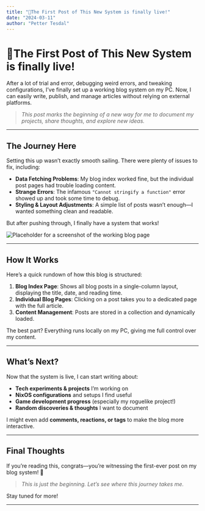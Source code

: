 ```yaml
---
title: "🎉The First Post of This New System is finally live!"
date: "2024-03-11"
author: "Petter Tesdal"
---
```



# 🎉The First Post of This New System is finally live!

After a lot of trial and error, debugging weird errors, and tweaking configurations, I’ve finally set up a working blog system on my PC. Now, I can easily write, publish, and manage articles without relying on external platforms.  

<!--more-->
> _This post marks the beginning of a new way for me to document my projects, share thoughts, and explore new ideas._  

---

## The Journey Here  
Setting this up wasn’t exactly smooth sailing. There were plenty of issues to fix, including:  
- **Data Fetching Problems**: My blog index worked fine, but the individual post pages had trouble loading content.  
- **Strange Errors**: The infamous `"Cannot stringify a function"` error showed up and took some time to debug.  
- **Styling & Layout Adjustments**: A simple list of posts wasn’t enough—I wanted something clean and readable.  

But after pushing through, I finally have a system that works!  

![Placeholder for a screenshot of the working blog page](/articles/blog-screenshot.png)  

---

## How It Works  
Here’s a quick rundown of how this blog is structured:  
1. **Blog Index Page**: Shows all blog posts in a single-column layout, displaying the title, date, and reading time.  
2. **Individual Blog Pages**: Clicking on a post takes you to a dedicated page with the full article.  
3. **Content Management**: Posts are stored in a collection and dynamically loaded.  

The best part? Everything runs locally on my PC, giving me full control over my content.  


---

## What’s Next?  
Now that the system is live, I can start writing about:  
- **Tech experiments & projects** I’m working on  
- **NixOS configurations** and setups I find useful  
- **Game development progress** (especially my roguelike project!)  
- **Random discoveries & thoughts** I want to document  

I might even add **comments, reactions, or tags** to make the blog more interactive.  

---

## Final Thoughts  
If you’re reading this, congrats—you’re witnessing the first-ever post on my blog system! 🚀  

> _This is just the beginning. Let’s see where this journey takes me._  

Stay tuned for more!  

---

